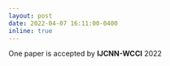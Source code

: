 ```yaml
---
layout: post
date: 2022-04-07 16:11:00-0400
inline: true
---
```

One paper is accepted by <b>IJCNN-WCCI</b> 2022